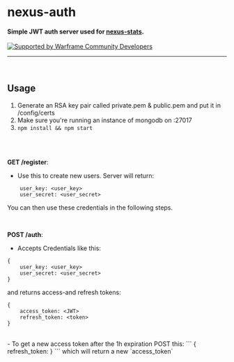 # nexus-auth
**Simple JWT auth server used for [nexus-stats](https://github.com/Kaptard/nexus-stats).**<br><br>
[![Supported by Warframe Community Developers](https://github.com/Warframe-Community-Developers/banner/blob/master/banner.png)](https://github.com/Warframe-Community-Developers)
- - - -
<br>

## Usage
1. Generate an RSA key pair called private.pem & public.pem and put it in /config/certs
2. Make sure you're running an instance of mongodb on :27017
3. `npm install && npm start`
<br>
<br>

**GET /register**: 
- Use this to create new users. Server will return:
```
    user_key: <user_key>
    user_secret: <user_secret>
```
You can then use these credentials in the following steps.

<br>

**POST /auth**: 
- Accepts Credentials like this:
```
{
    user_key: <user_key>
    user_secret: <user_secret>
}
``` 
and returns access-and refresh tokens:
```
{
    access_token: <JWT>
    refresh_token: <token>
}
```
<br>
- To get a new access token after the 1h expiration POST this:
```
{
    refresh_token: <token>
}
```
which will return a new `access_token`
